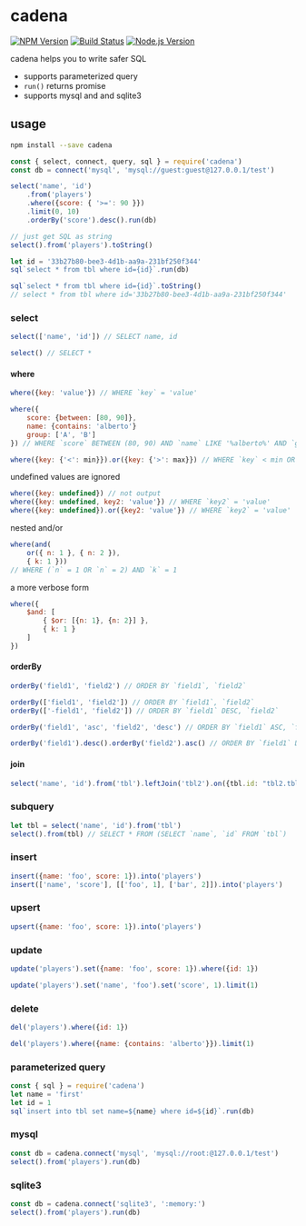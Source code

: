 # cadena

[![NPM Version][npm-image]][npm-url]
[![Build Status][travis-image]][travis-url]
[![Node.js Version][node-version-image]][node-version-url]

cadena helps you to write safer SQL

- supports parameterized query
- `run()` returns promise
- supports mysql and and sqlite3

## usage

```sh
npm install --save cadena
```

```js
const { select, connect, query, sql } = require('cadena')
const db = connect('mysql', 'mysql://guest:guest@127.0.0.1/test')

select('name', 'id')
    .from('players')
    .where({score: { '>=': 90 }})
    .limit(0, 10)
    .orderBy('score').desc().run(db)

// just get SQL as string
select().from('players').toString()

let id = '33b27b80-bee3-4d1b-aa9a-231bf250f344'
sql`select * from tbl where id={id}`.run(db)

sql`select * from tbl where id={id}`.toString()
// select * from tbl where id='33b27b80-bee3-4d1b-aa9a-231bf250f344'
```

### select

```js
select(['name', 'id']) // SELECT name, id

select() // SELECT *
```

#### where

```js
where({key: 'value'}) // WHERE `key` = 'value'

where({
    score: {between: [80, 90]},
    name: {contains: 'alberto'}
    group: ['A', 'B']
}) // WHERE `score` BETWEEN (80, 90) AND `name` LIKE '%alberto%' AND `group` IN ('A', 'B')

where({key: {'<': min}}).or({key: {'>': max}}) // WHERE `key` < min OR `key` > max
```

undefined values are ignored

```js
where({key: undefined}) // not output
where({key: undefined, key2: 'value'}) // WHERE `key2` = 'value'
where({key: undefined}).or({key2: 'value'}) // WHERE `key2` = 'value'
```

nested and/or

```js
where(and(
    or({ n: 1 }, { n: 2 }),
    { k: 1 }))
// WHERE (`n` = 1 OR `n` = 2) AND `k` = 1
```

a more verbose form

```js
where({
    $and: [
        { $or: [{n: 1}, {n: 2}] },
        { k: 1 }
    ]
})
```

#### orderBy

```js
orderBy('field1', 'field2') // ORDER BY `field1`, `field2`

orderBy(['field1', 'field2']) // ORDER BY `field1`, `field2`
orderBy(['-field1', 'field2']) // ORDER BY `field1` DESC, `field2`

orderBy('field1', 'asc', 'field2', 'desc') // ORDER BY `field1` ASC, `field2` DESC

orderBy('field1').desc().orderBy('field2').asc() // ORDER BY `field1` DESC, `field2` ASC
```

#### join

```js
select('name', 'id').from('tbl').leftJoin('tbl2').on({tbl.id: "tbl2.tblId"})
```

### subquery

```js
let tbl = select('name', 'id').from('tbl')
select().from(tbl) // SELECT * FROM (SELECT `name`, `id` FROM `tbl`)
```

### insert

```js
insert({name: 'foo', score: 1}).into('players')
insert(['name', 'score'], [['foo', 1], ['bar', 2]]).into('players')
```

### upsert

```js
upsert({name: 'foo', score: 1}).into('players')
```

### update

```js
update('players').set({name: 'foo', score: 1}).where({id: 1})
```

```js
update('players').set('name', 'foo').set('score', 1).limit(1)
```

### delete

```js
del('players').where({id: 1})
```

```js
del('players').where({name: {contains: 'alberto'}}).limit(1)
```

### parameterized query

```js
const { sql } = require('cadena')
let name = 'first'
let id = 1
sql`insert into tbl set name=${name} where id=${id}`.run(db)
```

### mysql

```js
const db = cadena.connect('mysql', 'mysql://root:@127.0.0.1/test')
select().from('players').run(db)
```

### sqlite3

```js
const db = cadena.connect('sqlite3', ':memory:')
select().from('players').run(db)
```

[npm-image]: https://img.shields.io/npm/v/cadena.svg?style=flat
[npm-url]: https://npmjs.org/package/cadena
[travis-image]: https://img.shields.io/travis/zweifisch/cadena.svg?style=flat
[travis-url]: https://travis-ci.org/zweifisch/cadena
[node-version-image]: https://img.shields.io/node/v/cadena.svg
[node-version-url]: https://nodejs.org/en/download/
